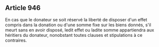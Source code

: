 Article 946
----
En cas que le donateur se soit réservé la liberté de disposer d'un effet compris
dans la donation ou d'une somme fixe sur les biens donnés, s'il meurt sans en
avoir disposé, ledit effet ou ladite somme appartiendra aux héritiers du
donateur, nonobstant toutes clauses et stipulations à ce contraires.
